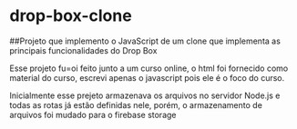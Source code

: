 # drop-box-clone
##Projeto que implemento o JavaScript de um clone que implementa as principais funcionalidades do Drop Box

Esse projeto fu=oi feito junto a um curso online, o html foi fornecido como material do curso, escrevi apenas o
javascript pois ele é o foco do curso.

Inicialmente esse prejeto armazenava os arquivos no servidor Node.js e todas as rotas já estão definidas nele, 
porém, o armazenamento de arquivos foi mudado para o firebase storage
